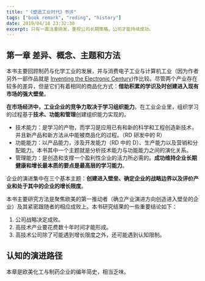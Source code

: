 ```yaml
---
title: "《塑造工业时代》书评"
tags: ["book remark", "reding", "history"]
date: 2019/04/18 23:32:38
excerpt: 只有一直注重研发，重视公司长期策略，公司才能持续成功。
---
```


## 第一章 差异、概念、主题和方法

本书主要回顾制药与化学工业的发展，并与消费电子工业与计算机工业（因为作者另外一部作品就是 [Inventing the Electronic Century](https://www.goodreads.com/book/show/577718.Inventing_the_Electronic_Century))作比较。尽管两个产业存在较多的差异，但是它们有着相同的商品化方式：**借助积累的学识及时创建进入现有市场的强大壁垒**。

**在市场经济中，工业企业的竞争力取决于学习组织能力**。在工业企业里，组织学习的过程基于**技术、功能和管理**创建组织能力实现的。

* 技术能力：是学习的产物，而学习是应用已有和新的科学和工程创造新技术，并且新产品和新方法从中能被商品化的过程。（RD 研发中的 R）
* 功能能力：以产品能力，涉及开发能力（RD 中的 D）、生产能力以及营销和分配能力。本书其中一个主题就是分析技术能力与功能能力之间的演化关系。
* 管理能力：是创造和支撑一个盈利性企业的活力所必需的。**成功维持企业长期健康和增长最本质的要点是最高层的学习能力**。

企业的演进集中在三个基本主题：**创建进入壁垒、确定企业的战略边界以及评价产业和处于其中的企业的增长限度**。

本书主要研究方法是聚焦欧美的第一推动者（确立产业演进方向创造进入壁垒的企业）及其紧密跟随者的相应成败上。本书研究结果的一些重要结论如下：

1. 公司战略决定成败。
2. 高技术产业要花费数十年时间才能形成。
3. 高技术公司除了可能遇到增长限度之外，还可能遇到认知限制。

## 认知的演进路径

本章是欧美化工与制药企业的编年简史，相当乏味。

